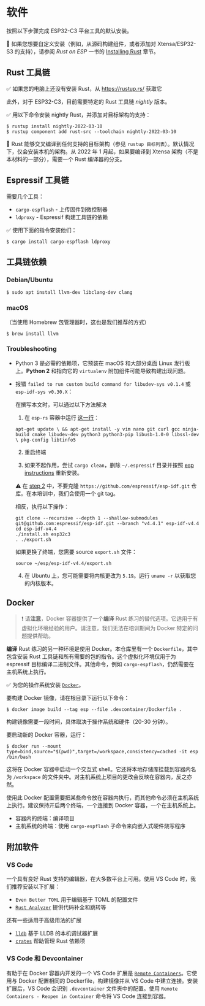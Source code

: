 # 软件

按照以下步骤完成 ESP32-C3 平台工具的默认安装。

🔎 如果您想要自定义安装（例如，从源码构建组件，或者添加对 Xtensa/ESP32-S3 的支持），请参阅 *Rust on ESP* 一书的 [Installing Rust](https://esp-rs.github.io/book/dependencies/installing-rust.html) 章节。

## Rust 工具链

✅ 如果您的电脑上还没有安装 Rust，从 <https://rustup.rs/> 获取它

此外，对于 ESP32-C3，目前需要特定的 Rust 工具链 *nightly* 版本。

✅ 用以下命令安装 nightly Rust，并添加对目标架构的支持：

```console
$ rustup install nightly-2022-03-10
$ rustup component add rust-src --toolchain nightly-2022-03-10
```

🔎 Rust 能够交叉编译到任何支持的目标架构（参见 `rustup 目标列表`）。默认情况下，仅会安装本机的架构。从 2022 年 1 月起，如果要编译到 Xtensa 架构（不是本材料的一部分），需要一个 Rust 编译器的分支。

## Espressif 工具链

需要几个工具：
- `cargo-espflash` - 上传固件到微控制器
- `ldproxy` - Espressif 构建工具链的依赖

✅ 使用下面的指令安装他们：

```console
$ cargo install cargo-espflash ldproxy
```

## 工具链依赖

### Debian/Ubuntu

```console
$ sudo apt install llvm-dev libclang-dev clang
```
### macOS

（当使用 Homebrew 包管理器时，这也是我们推荐的方式）

```console 
$ brew install llvm
```

### Troubleshooting

- Python 3 是必需的依赖项，它预装在 macOS 和大部分桌面 Linux 发行版上。**Python 2** 和指向它的 `virtualenv` 附加组件可能导致构建出现问题。

- 报错 `failed to run custom build command for libudev-sys v0.1.4` 或 `esp-idf-sys v0.30.X`：

    在撰写本文时，可以通过以下方法解决
    1. 在 `esp-rs` 容器中运行 [这一行](https://github.com/esp-rs/rust-build/blob/f773036483333f3b4618d988f9a1eda051573cb2/support/esp-rs-rust/Containerfile#L13)：

    `apt-get update \
    && apt-get install -y vim nano git curl gcc ninja-build cmake libudev-dev python3 python3-pip libusb-1.0-0 libssl-dev \
    pkg-config libtinfo5`

    2. 重启终端

    3. 如果不起作用，尝试 `cargo clean`，删除 `~/.espressif` 目录并按照 [esp instructions](
    https://docs.espressif.com/projects/esp-idf/en/latest/esp32/get-started/linux-macos-setup.html) 重新安装。

    ⚠️ 在 [step 2](https://docs.espressif.com/projects/esp-idf/en/latest/esp32/get-started/linux-macos-setup.html#step-2-get-esp-idf) 中，不要克隆 `https://github.com/espressif/esp-idf.git` 仓库。在本培训中，我们会使用一个 git tag。

    相反，执行以下操作：

    ```console
    git clone --recursive --depth 1 --shallow-submodules git@github.com:espressif/esp-idf.git --branch "v4.4.1" esp-idf-v4.4
    cd esp-idf-v4.4
    ./install.sh esp32c3
    . ./export.sh
    ```

    如果更换了终端，您需要 source `export.sh` 文件：

    ```console
    source ~/esp/esp-idf-v4.4/export.sh 
    ```

    4. 在 Ubuntu 上，您可能需要将内核更改为 `5.19`。运行 `uname -r` 以获取您的内核版本。


## Docker

> ❗️ 请**注意**，Docker 容器提供了一个**编译** Rust 练习的替代选项。它适用于有虚拟化环境经验的用户。请注意，我们无法在培训期间为 Docker 特定的问题提供帮助。

**编译** Rust 练习的另一种环境是使用 Docker。本仓库里有一个 `Dockerfile`，其中包含安装 Rust 工具链和所有需要的包的指令。这个虚拟化环境仅用于为 espressif 目标编译二进制文件。其他命令，例如 `cargo-espflash`，仍然需要在主机系统上执行。

✅ 为您的操作系统安装 [`Docker`](https://docs.docker.com/get-docker/)。

要构建 Docker 镜像，请在根目录下运行以下命令：

```console
$ docker image build --tag esp --file .devcontainer/Dockerfile .
```

构建镜像需要一段时间，具体取决于操作系统和硬件（20-30 分钟）。

要启动新的 Docker 容器，运行：

```console
$ docker run --mount type=bind,source="$(pwd)",target=/workspace,consistency=cached -it esp /bin/bash
```

这将在 Docker 容器中启动一个交互式 shell。它还将本地存储库挂载到容器内名为 `/workspace` 的文件夹中。对主机系统上项目的更改会反映在容器内，反之亦然。

使用此 Docker 配置需要把某些命令放在容器内执行，而其他命令必须在主机系统上执行。建议保持开启两个终端，一个连接到 Docker 容器，一个在主机系统上。

* 容器内的终端：编译项目
* 主机系统的终端：使用 `cargo-espflash` 子命令来向嵌入式硬件烧写程序


## 附加软件

### VS Code

一个具有良好 Rust 支持的编辑器，在大多数平台上可用。使用 VS Code 时，我们推荐安装以下扩展：

* `Even Better TOML` 用于编辑基于 TOML 的配置文件
* [`Rust Analyzer`](https://rust-analyzer.github.io/) 提供代码补全和跳转等

还有一些适用于高级用法的扩展

* [`lldb`](https://github.com/vadimcn/vscode-lldb) 基于 LLDB 的本机调试器扩展
* [`crates`](https://github.com/serayuzgur/crates) 帮助管理 Rust 依赖项

### VS Code 和 Devcontainer

有助于在 Docker 容器内开发的一个 VS Code 扩展是 [`Remote Containers`](https://github.com/Microsoft/vscode-remote-release)。它使用与 Docker 配置相同的 Dockerfile，构建镜像并从 VS Code 中建立连接。安装扩展后，VS Code 会识别 `.devcontainer` 文件夹中的配置。使用 `Remote Containers - Reopen in Container` 命令将 VS Code 连接到容器。
